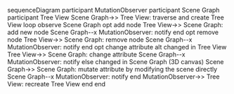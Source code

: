 sequenceDiagram
  participant MutationObserver
  participant Scene Graph
  participant Tree View
  Scene Graph->> Tree View: traverse and create Tree View
  loop observe Scene Graph
    opt add node
      Tree View->> Scene Graph: add new node
      Scene Graph--x MutationObserver: notify
    end
    opt remove node
      Tree View->> Scene Graph: remove node
      Scene Graph--x MutationObserver: notify
    end
    opt change attribute
      alt changed in Tree View
        Tree View->> Scene Graph: change attribute
        Scene Graph--x MutationObserver: notify
      else changed in Scene Graph (3D canvas)
        Scene Graph->> Scene Graph: mutate attribute by modifying the scene directly
        Scene Graph--x MutationObserver: notify
      end
      MutationObserver->> Tree View: recreate Tree View
    end
  end
